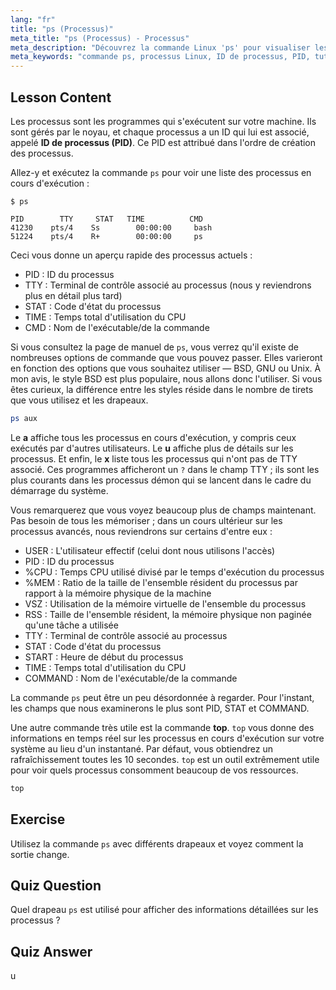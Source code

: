 ```yaml
---
lang: "fr"
title: "ps (Processus)"
meta_title: "ps (Processus) - Processus"
meta_description: "Découvrez la commande Linux 'ps' pour visualiser les processus en cours d'exécution et comprendre les ID de processus (PID). Obtenez un guide pour débutants sur la gestion des processus."
meta_keywords: "commande ps, processus Linux, ID de processus, PID, tutoriel Linux, débutant, guide, commande top"
---
```


## Lesson Content

Les processus sont les programmes qui s'exécutent sur votre machine. Ils sont gérés par le noyau, et chaque processus a un ID qui lui est associé, appelé **ID de processus (PID)**. Ce PID est attribué dans l'ordre de création des processus.

Allez-y et exécutez la commande `ps` pour voir une liste des processus en cours d'exécution :

```plaintext
$ ps

PID        TTY     STAT   TIME          CMD
41230    pts/4    Ss        00:00:00     bash
51224    pts/4    R+        00:00:00     ps
```

Ceci vous donne un aperçu rapide des processus actuels :

- PID : ID du processus
- TTY : Terminal de contrôle associé au processus (nous y reviendrons plus en détail plus tard)
- STAT : Code d'état du processus
- TIME : Temps total d'utilisation du CPU
- CMD : Nom de l'exécutable/de la commande

Si vous consultez la page de manuel de `ps`, vous verrez qu'il existe de nombreuses options de commande que vous pouvez passer. Elles varieront en fonction des options que vous souhaitez utiliser — BSD, GNU ou Unix. À mon avis, le style BSD est plus populaire, nous allons donc l'utiliser. Si vous êtes curieux, la différence entre les styles réside dans le nombre de tirets que vous utilisez et les drapeaux.

```bash
ps aux
```

Le **a** affiche tous les processus en cours d'exécution, y compris ceux exécutés par d'autres utilisateurs. Le **u** affiche plus de détails sur les processus. Et enfin, le **x** liste tous les processus qui n'ont pas de TTY associé. Ces programmes afficheront un `?` dans le champ TTY ; ils sont les plus courants dans les processus démon qui se lancent dans le cadre du démarrage du système.

Vous remarquerez que vous voyez beaucoup plus de champs maintenant. Pas besoin de tous les mémoriser ; dans un cours ultérieur sur les processus avancés, nous reviendrons sur certains d'entre eux :

- USER : L'utilisateur effectif (celui dont nous utilisons l'accès)
- PID : ID du processus
- %CPU : Temps CPU utilisé divisé par le temps d'exécution du processus
- %MEM : Ratio de la taille de l'ensemble résident du processus par rapport à la mémoire physique de la machine
- VSZ : Utilisation de la mémoire virtuelle de l'ensemble du processus
- RSS : Taille de l'ensemble résident, la mémoire physique non paginée qu'une tâche a utilisée
- TTY : Terminal de contrôle associé au processus
- STAT : Code d'état du processus
- START : Heure de début du processus
- TIME : Temps total d'utilisation du CPU
- COMMAND : Nom de l'exécutable/de la commande

La commande `ps` peut être un peu désordonnée à regarder. Pour l'instant, les champs que nous examinerons le plus sont PID, STAT et COMMAND.

Une autre commande très utile est la commande **top**. `top` vous donne des informations en temps réel sur les processus en cours d'exécution sur votre système au lieu d'un instantané. Par défaut, vous obtiendrez un rafraîchissement toutes les 10 secondes. `top` est un outil extrêmement utile pour voir quels processus consomment beaucoup de vos ressources.

```bash
top
```

## Exercise

Utilisez la commande `ps` avec différents drapeaux et voyez comment la sortie change.

## Quiz Question

Quel drapeau `ps` est utilisé pour afficher des informations détaillées sur les processus ?

## Quiz Answer

u
